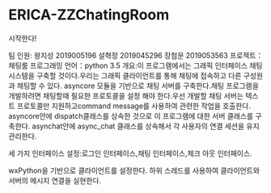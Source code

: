 # ERICA-ZZChatingRoom

시작한다!

팀 인원:
         왕지성 2019005196
         설혁정 2019045296
         장첨문 2019053563
프로젝트：채팅룸
프로그래밍 언어：python 3.5
개요:이 프로그램에서는 그래픽 인터페이스 채팅 시스템을 구축할 것이다.우리는 그래픽 클라이언트를 통해 채팅에 접속하고 다른 구성원과 채팅할 수 있다.
asyncore 모듈을 기반으로 채팅 서버를 구축한다.채팅 프로그램을 개발하려면 채팅할때  필요한 프로토콜을 설정 해야 한다.우선 개발할 채팅 서버는 텍스트 프로토콜만 지원하고command message를 사용하여 관련한 작업을 호출한다.
asyncore안에 dispatch클래스를 상속한 것으로 이 프로그램에 대한 서버 클래스를 구축한다.
asynchat안에  async_chat 클래스를 상속해서 각 사용자의 연결 세션을 유지 관리한다.
 
세 가지 인터페이스 설정:로그인 인터페이스,채팅 인터페이스,체크 아웃 인터페이스.
 
wxPython을 기반으로 클라이언트를 설정한다.
하위 스레드를 사용하여 클라이언트와 서버의 메시지 연결을 실현한다.
